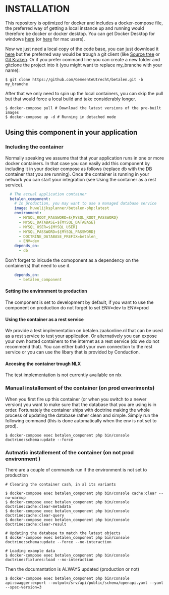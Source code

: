# INSTALLATION

This repository is optimized for docker and includes a docker-compose file, the preferred way of getting a local instance up and running would therefore be docker or docker desktop. You can get Docker Desktop for windows [here](https://docs.docker.com/docker-for-windows/) (or [here](https://docs.docker.com/docker-for-mac/) for mac users). 

Now we just need a local copy of the code base, you can just download it [here](https://github.com/GemeenteUtrecht/betalen/archive/master.zip) but the preferred way would be trough a git client (like [Source tree](https://www.sourcetreeapp.com/) or [Git Kraken](https://www.gitkraken.com/). Or if you prefer command line you can create a new folder and gitclone the project into it (you might want to replace my_branche with your name):

```CLI
$ git clone https://github.com/GemeenteUtrecht/betalen.git -b my_branche
```

After that we only need to spin up the local containers, you can skip the pull but that would force a local build and take considerably longer.

```CLI
$ docker-compose pull # Download the latest versions of the pre-built images
$ docker-compose up -d # Running in detached mode
```

## Using this component in your application

### Including the container
Normally speaking we assume that that your application runs in one or more docker containers. In that case you can easily add this component by including it in your docker compose as follows (replace db with the DB container that you are running). Once the container is running in your network you can start your integration (see Using the container as a rest service).

```YAML
  # The actual application container
  betalen_component:
    # In production, you may want to use a managed database service
    image: huwelijksplanner/betalen-php:latest
    environment:
      - MYSQL_ROOT_PASSWORD=${MYSQL_ROOT_PASSWORD}
      - MYSQL_DATABASE=${MYSQL_DATABASE}
      - MYSQL_USER=${MYSQL_USER} 
      - MYSQL_PASSWORD=${MYSQL_PASSWORD}
      - DOCTRINE_DATABASE_PREFIX=betalen_
      - ENV=dev
    depends_on:
      - db
```      

Don't forget to inlcude the comoponent as a dependency on the container(s) that need to use it.

```YAML
    depends_on:
      - betalen_component
```      

#### Setting the environment to production
The component is set to development by default, if you want to use the component on production do not forget to set ENV=dev to ENV=prod

#### Using the container as a rest service
We provide a test implementation on betalen.zaakonline.nl that can be used as a rest service to test your application. Or alternatively you can expose your own hosted containers to the internet as a rest service (do we do not recommend that). You can either build your own connection to the rest service or you can use the libary that is provided by Conduction.   

#### Accesing the container trough NLX
The test implementation is not currently available on nlx

### Manual installement of the container (on prod enveriments)
When you first fire up this container (or when you switch to a newer version) you want to make sure that the database that you are using is in order. Fortunately the container ships with doctrine making the whole process of updating the database rather clean and simple. Simply run the following command (this is done automatically when the env is not set to prod).

```CLI
$ docker-compose exec betalen_component php bin/console doctrine:schema:update --force
``` 

### Autmatic installement of the container (on not prod environment )
There are a couple of commands run if the environment is not set to production 
```CLI
# Clearing the container cash, in al its variants

$ docker-compose exec betalen_component php bin/console cache:clear --no-warmup 
$ docker-compose exec betalen_component php bin/console doctrine:cache:clear-metadata 
$ docker-compose exec betalen_component php bin/console doctrine:cache:clear-query
$ docker-compose exec betalen_component php bin/console doctrine:cache:clear-result

# Updating the database to match the latest objects
$ docker-compose exec betalen_component php bin/console doctrine:schema:update --force --no-interaction

# Loading example data
$ docker-compose exec betalen_component php bin/console doctrine:fixtures:load --no-interaction 
``` 
Then the documantation is ALWAYS updated (production or not)
```CLI
$ docker-compose exec betalen_component php bin/console api:swagger:export --output=/srv/api/public/schema/openapi.yaml --yaml --spec-version=3
``` 
